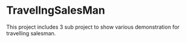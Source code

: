 # TravellngSalesMan
This project includes 3 sub project to show various demonstration for travelling salesman.
